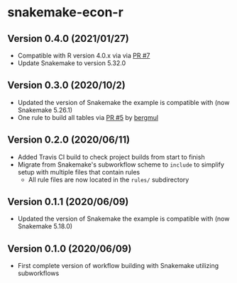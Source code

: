 # snakemake-econ-r

## Version 0.4.0 (2021/01/27)

* Compatible with R version 4.0.x via via [PR #7](https://github.com/lachlandeer/snakemake-econ-r/pull/7)
* Update Snakemake to version 5.32.0

## Version 0.3.0 (2020/10/2)

* Updated the version of Snakemake the example is compatible with (now Snakemake 5.26.1)
* One rule to build all tables via [PR #5](https://github.com/lachlandeer/snakemake-econ-r/pull/5) by [bergmul](https://github.com/bergmul) 


## Version 0.2.0 (2020/06/11)

* Added Travis CI build to check project builds from start to finish
* Migrate from Snakemake's subworkflow scheme to `include` to simplify setup with multiple files that contain rules
  * All rule files are now located in the `rules/` subdirectory 

## Version 0.1.1 (2020/06/09)

* Updated the version of Snakemake the example is compatible with (now Snakemake 5.18.0)

## Version 0.1.0 (2020/06/09)

* First complete version of workflow building with Snakemake utilizing subworkflows 